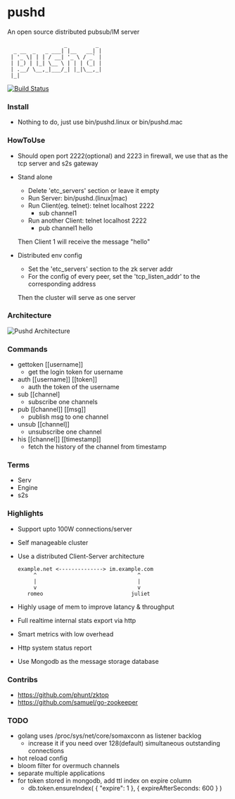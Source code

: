 pushd
====================
An open source distributed pubsub/IM server

	                  _         _ 
	  _ __  _   _ ___| |__   __| |
	 | '_ \| | | / __| '_ \ / _` |
	 | |_) | |_| \__ \ | | | (_| |
	 | .__/ \__,_|___/_| |_|\__,_|
	 |_|                                       

[![Build Status](https://travis-ci.org/nicholaskh/pushd.svg?branch=master)](https://travis-ci.org/nicholaskh/pushd)

### Install

*	Nothing to do, just use bin/pushd.linux or bin/pushd.mac

### HowToUse

*	Should open port 2222(optional) and 2223 in firewall, we use that as the tcp server and s2s gateway

*	Stand alone
	- Delete 'etc_servers' section or leave it empty
	- Run Server: bin/pushd.(linux|mac)
	- Run Client(eg. telnet): telnet localhost 2222
		+ sub channel1
	- Run another Client: telnet localhost 2222
		+ pub channel1 hello

	Then Client 1 will receive the message "hello"
	
*	Distributed env config
	- Set the 'etc_servers' section to the zk server addr
	- For the config of every peer, set the 'tcp_listen_addr' to the corresponding address

	Then the cluster will serve as one server
	
### Architecture
![Pushd Architecture](https://raw.githubusercontent.com/nicholaskh/pushd/master/doc/Architecture.png)

### Commands

*	gettoken [[username]]
	- get the login token for username
*	auth [[username]] [[token]]
	- auth the token of the username
*	sub [[channel]
	- subscribe one channels
*	pub [[channel]] [[msg]]
	- publish msg to one channel
*	unsub [[channel]]
	- unsubscribe one channel
*	his [[channel]] [[timestamp]]
	- fetch the history of the channel from timestamp


### Terms

*	Serv
*	Engine
*	s2s

### Highlights

*	Support upto 100W connections/server
*	Self manageable cluster
*	Use a distributed Client-Server architecture
		
		example.net <--------------> im.example.com
		     ^                                ^
		     |                                |
		     v                                v
		   romeo                            juliet
*	Highly usage of mem to improve latancy & throughput
*	Full realtime internal stats export via http
*	Smart metrics with low overhead
*	Http system status report
*	Use Mongodb as the message storage database
	
###	 Contribs

*	https://github.com/phunt/zktop
*	https://github.com/samuel/go-zookeeper

### TODO

*	golang uses /proc/sys/net/core/somaxconn as listener backlog
	- increase it if you need over 128(default) simultaneous outstanding connections
*  	hot reload config
*  	bloom filter for overmuch channels
*	separate multiple applications
*	for token stored in mongodb, add ttl index on expire column
	- db.token.ensureIndex( { "expire": 1 }, { expireAfterSeconds: 600 } )
